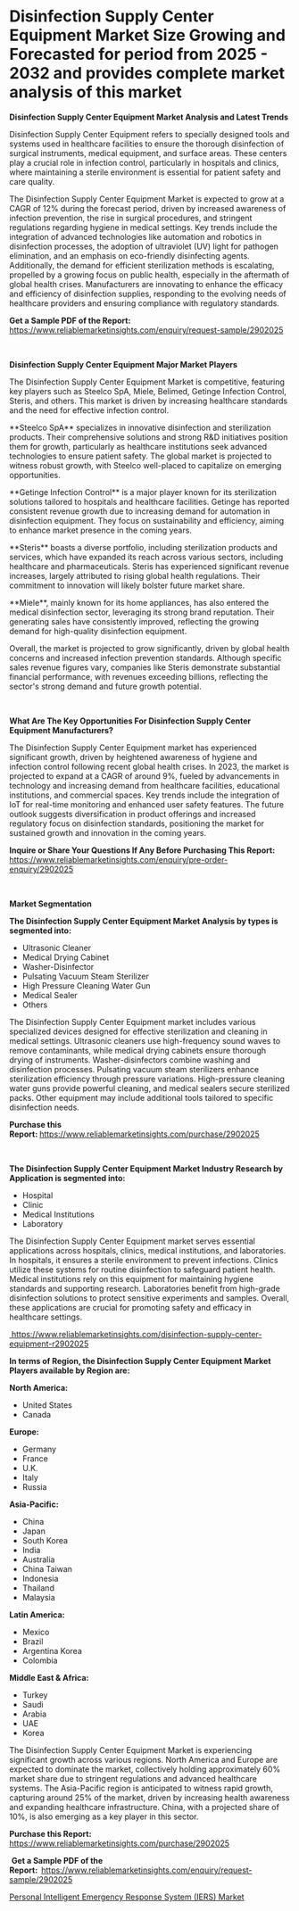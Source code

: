 <p><h1>Disinfection Supply Center Equipment Market Size Growing and Forecasted for period from 2025 - 2032 and provides complete market analysis of this market</h1></p><p><strong>Disinfection Supply Center Equipment Market Analysis and Latest Trends</strong></p>
<p><p>Disinfection Supply Center Equipment refers to specially designed tools and systems used in healthcare facilities to ensure the thorough disinfection of surgical instruments, medical equipment, and surface areas. These centers play a crucial role in infection control, particularly in hospitals and clinics, where maintaining a sterile environment is essential for patient safety and care quality.</p><p>The Disinfection Supply Center Equipment Market is expected to grow at a CAGR of 12% during the forecast period, driven by increased awareness of infection prevention, the rise in surgical procedures, and stringent regulations regarding hygiene in medical settings. Key trends include the integration of advanced technologies like automation and robotics in disinfection processes, the adoption of ultraviolet (UV) light for pathogen elimination, and an emphasis on eco-friendly disinfecting agents. Additionally, the demand for efficient sterilization methods is escalating, propelled by a growing focus on public health, especially in the aftermath of global health crises. Manufacturers are innovating to enhance the efficacy and efficiency of disinfection supplies, responding to the evolving needs of healthcare providers and ensuring compliance with regulatory standards.</p></p>
<p><strong>Get a Sample PDF of the Report:&nbsp;</strong> <a href="https://www.reliablemarketinsights.com/enquiry/request-sample/2902025?utm_campaign=2891&utm_medium=2&utm_source=Github&utm_content=ia&utm_term=11032025&utm_id=disinfection-supply-center-equipment">https://www.reliablemarketinsights.com/enquiry/request-sample/2902025</a></p>
<p>&nbsp;</p>
<p><strong>Disinfection Supply Center Equipment Major Market Players</strong></p>
<p><p>The Disinfection Supply Center Equipment Market is competitive, featuring key players such as Steelco SpA, Miele, Belimed, Getinge Infection Control, Steris, and others. This market is driven by increasing healthcare standards and the need for effective infection control.</p><p>**Steelco SpA** specializes in innovative disinfection and sterilization products. Their comprehensive solutions and strong R&D initiatives position them for growth, particularly as healthcare institutions seek advanced technologies to ensure patient safety. The global market is projected to witness robust growth, with Steelco well-placed to capitalize on emerging opportunities.</p><p>**Getinge Infection Control** is a major player known for its sterilization solutions tailored to hospitals and healthcare facilities. Getinge has reported consistent revenue growth due to increasing demand for automation in disinfection equipment. They focus on sustainability and efficiency, aiming to enhance market presence in the coming years.</p><p>**Steris** boasts a diverse portfolio, including sterilization products and services, which have expanded its reach across various sectors, including healthcare and pharmaceuticals. Steris has experienced significant revenue increases, largely attributed to rising global health regulations. Their commitment to innovation will likely bolster future market share.</p><p>**Miele**, mainly known for its home appliances, has also entered the medical disinfection sector, leveraging its strong brand reputation. Their generating sales have consistently improved, reflecting the growing demand for high-quality disinfection equipment.</p><p>Overall, the market is projected to grow significantly, driven by global health concerns and increased infection prevention standards. Although specific sales revenue figures vary, companies like Steris demonstrate substantial financial performance, with revenues exceeding billions, reflecting the sector's strong demand and future growth potential.</p></p>
<p>&nbsp;</p>
<p><strong>What Are The Key Opportunities For Disinfection Supply Center Equipment Manufacturers?</strong></p>
<p><p>The Disinfection Supply Center Equipment market has experienced significant growth, driven by heightened awareness of hygiene and infection control following recent global health crises. In 2023, the market is projected to expand at a CAGR of around 9%, fueled by advancements in technology and increasing demand from healthcare facilities, educational institutions, and commercial spaces. Key trends include the integration of IoT for real-time monitoring and enhanced user safety features. The future outlook suggests diversification in product offerings and increased regulatory focus on disinfection standards, positioning the market for sustained growth and innovation in the coming years.</p></p>
<p><strong>Inquire or Share Your Questions If Any Before Purchasing This Report:</strong> <a href="https://www.reliablemarketinsights.com/enquiry/pre-order-enquiry/2902025?utm_campaign=2891&utm_medium=2&utm_source=Github&utm_content=ia&utm_term=11032025&utm_id=disinfection-supply-center-equipment">https://www.reliablemarketinsights.com/enquiry/pre-order-enquiry/2902025</a></p>
<p>&nbsp;</p>
<p><strong>Market Segmentation</strong></p>
<p><strong>The Disinfection Supply Center Equipment Market Analysis by types is segmented into:</strong></p>
<p><ul><li>Ultrasonic Cleaner</li><li>Medical Drying Cabinet</li><li>Washer-Disinfector</li><li>Pulsating Vacuum Steam Sterilizer</li><li>High Pressure Cleaning Water Gun</li><li>Medical Sealer</li><li>Others</li></ul></p>
<p><p>The Disinfection Supply Center Equipment market includes various specialized devices designed for effective sterilization and cleaning in medical settings. Ultrasonic cleaners use high-frequency sound waves to remove contaminants, while medical drying cabinets ensure thorough drying of instruments. Washer-disinfectors combine washing and disinfection processes. Pulsating vacuum steam sterilizers enhance sterilization efficiency through pressure variations. High-pressure cleaning water guns provide powerful cleaning, and medical sealers secure sterilized packs. Other equipment may include additional tools tailored to specific disinfection needs.</p></p>
<p><strong>Purchase this Report:&nbsp;</strong><a href="https://www.reliablemarketinsights.com/purchase/2902025?utm_campaign=2891&utm_medium=2&utm_source=Github&utm_content=ia&utm_term=11032025&utm_id=disinfection-supply-center-equipment">https://www.reliablemarketinsights.com/purchase/2902025</a></p>
<p>&nbsp;</p>
<p><strong>The Disinfection Supply Center Equipment Market Industry Research by Application is segmented into:</strong></p>
<p><ul><li>Hospital</li><li>Clinic</li><li>Medical Institutions</li><li>Laboratory</li></ul></p>
<p><p>The Disinfection Supply Center Equipment market serves essential applications across hospitals, clinics, medical institutions, and laboratories. In hospitals, it ensures a sterile environment to prevent infections. Clinics utilize these systems for routine disinfection to safeguard patient health. Medical institutions rely on this equipment for maintaining hygiene standards and supporting research. Laboratories benefit from high-grade disinfection solutions to protect sensitive experiments and samples. Overall, these applications are crucial for promoting safety and efficacy in healthcare settings.</p></p>
<p><a href="https://www.reliablemarketinsights.com/disinfection-supply-center-equipment-r2902025?utm_campaign=2891&utm_medium=2&utm_source=Github&utm_content=ia&utm_term=11032025&utm_id=disinfection-supply-center-equipment">&nbsp;https://www.reliablemarketinsights.com/disinfection-supply-center-equipment-r2902025</a></p>
<p><strong>In terms of Region, the Disinfection Supply Center Equipment Market Players available by Region are:</strong></p>
<p>
    <p> <strong> North America: </strong>
        <ul>
            <li>United States</li>
            <li>Canada</li>
        </ul>
        </p> 
    <p> <strong> Europe: </strong>
        <ul>
            <li>Germany</li>
            <li>France</li>
            <li>U.K.</li>
            <li>Italy</li>
            <li>Russia</li>
        </ul>
        </p> 
    <p> <strong> Asia-Pacific: </strong>
        <ul>
            <li>China</li>
            <li>Japan</li>
            <li>South Korea</li>
            <li>India</li>
            <li>Australia</li>
            <li>China Taiwan</li>
            <li>Indonesia</li>
            <li>Thailand</li>
            <li>Malaysia</li>
        </ul>
        </p> 
    <p> <strong> Latin America: </strong>
        <ul>
            <li>Mexico</li>
            <li>Brazil</li>
            <li>Argentina Korea</li>
            <li>Colombia</li>
        </ul>
        </p> 
    <p> <strong> Middle East & Africa: </strong>
        <ul>
            <li>Turkey</li>
            <li>Saudi</li>
            <li>Arabia</li>
            <li>UAE</li>
            <li>Korea</li>
        </ul>
    </p>
    </p>
<p><p>The Disinfection Supply Center Equipment Market is experiencing significant growth across various regions. North America and Europe are expected to dominate the market, collectively holding approximately 60% market share due to stringent regulations and advanced healthcare systems. The Asia-Pacific region is anticipated to witness rapid growth, capturing around 25% of the market, driven by increasing health awareness and expanding healthcare infrastructure. China, with a projected share of 10%, is also emerging as a key player in this sector.</p></p>
<p><strong>Purchase this Report: </strong><a href="https://www.reliablemarketinsights.com/purchase/2902025?utm_campaign=2891&utm_medium=2&utm_source=Github&utm_content=ia&utm_term=11032025&utm_id=disinfection-supply-center-equipment">https://www.reliablemarketinsights.com/purchase/2902025</a></p>
<p>&nbsp;<strong>Get a Sample PDF of the Report:&nbsp;&nbsp;</strong><a href="https://www.reliablemarketinsights.com/enquiry/request-sample/2902025?utm_campaign=2891&utm_medium=2&utm_source=Github&utm_content=ia&utm_term=11032025&utm_id=disinfection-supply-center-equipment">https://www.reliablemarketinsights.com/enquiry/request-sample/2902025</a></p>
<p><strong></strong></p>
<p><p><a href="https://github.com/chlihakwatsi/Market-Research-Report-List-1/blob/main/personal-intelligent-emergency-response-system-iers-market.md?utm_campaign=2891&utm_medium=2&utm_source=Github&utm_content=ia&utm_term=11032025&utm_id=disinfection-supply-center-equipment">Personal Intelligent Emergency Response System (IERS) Market</a></p></p>